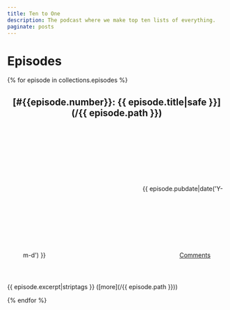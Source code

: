 ```yaml
---
title: Ten to One
description: The podcast where we make top ten lists of everything.
paginate: posts
---
```

# Episodes

{% for episode in collections.episodes %}
<article>
    <header>
        <h2 class="post-title">[#{{episode.number}}: {{ episode.title|safe }}](/{{ episode.path }})</a></h2>
        <span class="post-date">
            <svg class="icon icon-calendar"><use xlink:href="#icon-calendar"></use></svg>
            {{ episode.pubdate|date('Y-m-d') }}
        </span>
        <span class="post-comments">
            <svg class="icon icon-bubble"><use xlink:href="#icon-bubble"></use></svg>
            <a href="/{{episode.path}}#disqus_thread">Comments</a>
        </span>
    </header>
    <p class="post-excerpt">{{ episode.excerpt|striptags }} ([more](/{{ episode.path }}))</p>
</article>
{% endfor %}